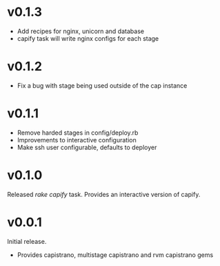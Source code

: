 # v0.1.3

* Add recipes for nginx, unicorn and database
* capify task will write nginx configs for each stage

# v0.1.2

* Fix a bug with stage being used outside of the cap instance

# v0.1.1

* Remove harded stages in config/deploy.rb
* Improvements to interactive configuration
* Make ssh user configurable, defaults to deployer

# v0.1.0

Released *rake capify* task. Provides an interactive version of capify.

# v0.0.1

Initial release.

* Provides capistrano, multistage capistrano and rvm capistrano gems

